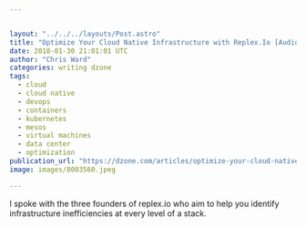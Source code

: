 ```yaml
---


layout: "../../../layouts/Post.astro"
title: "Optimize Your Cloud Native Infrastructure with Replex.Io [Audio..."
date: 2018-01-30 21:01:01 UTC
author: "Chris Ward"
categories: writing dzone
tags:
  - cloud
  - cloud native
  - devops
  - containers
  - kubernetes
  - mesos
  - virtual machines
  - data center
  - optimization
publication_url: "https://dzone.com/articles/optimize-your-cloud-native-infrastructure-with-rep"
image: images/8003560.jpeg

---
```

I spoke with the three founders of replex.io who aim to help you identify infrastructure inefficiencies at every level of a stack.

